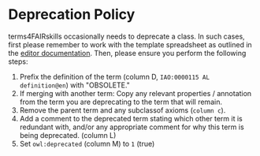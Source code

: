 
# Deprecation Policy

terms4FAIRskills occasionally needs to deprecate a class. In such cases, first please remember to work with the template spreadsheet as outlined in the [editor documentation](README-editors.md). Then, please ensure you perform the following steps:

   1. Prefix the definition of the term (column D, `IAO:0000115 AL definition@en`) with "OBSOLETE."
   2. If merging with another term: Copy any relevant properties / annotation from the term you are deprecating to the term that will remain.
   3. Remove the parent term and any subclassof axioms (`column c`).
   3. Add a comment to the deprecated term stating which other term it is redundant with, and/or any appropriate comment for why this term is being deprecated. (column L)
   4. Set `owl:deprecated` (column M) to `1` (true)
